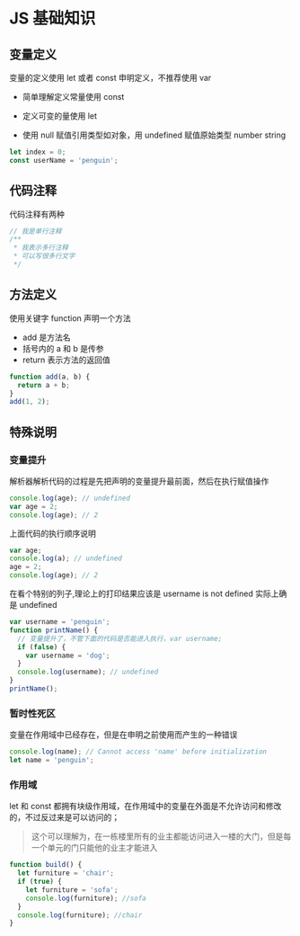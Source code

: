 # JS 基础知识

## 变量定义

变量的定义使用 let 或者 const 申明定义，不推荐使用 var

- 简单理解定义常量使用 const

- 定义可变的量使用 let

- 使用 null 赋值引用类型如对象，用 undefined 赋值原始类型 number string

```js
let index = 0;
const userName = 'penguin';
```

## 代码注释

代码注释有两种

```js
// 我是单行注释
/**
 * 我表示多行注释
 * 可以写很多行文字
 */
```

## 方法定义

使用关键字 function 声明一个方法

- add 是方法名
- 括号内的 a 和 b 是传参
- return 表示方法的返回值

```js
function add(a, b) {
  return a + b;
}
add(1, 2);
```

## 特殊说明

### 变量提升

解析器解析代码的过程是先把声明的变量提升最前面，然后在执行赋值操作

```js
console.log(age); // undefined
var age = 2;
console.log(age); // 2
```

上面代码的执行顺序说明

```js
var age;
console.log(a); // undefined
age = 2;
console.log(age); // 2
```

在看个特别的列子,理论上的打印结果应该是 username is not defined 实际上确是 undefined

```js
var username = 'penguin';
function printName() {
  // 变量提升了，不管下面的代码是否能进入执行，var username;
  if (false) {
    var username = 'dog';
  }
  console.log(username); // undefined
}
printName();
```

### 暂时性死区

变量在作用域中已经存在，但是在申明之前使用而产生的一种错误

```js
console.log(name); // Cannot access 'name' before initialization
let name = 'penguin';
```

### 作用域

let 和 const 都拥有块级作用域，在作用域中的变量在外面是不允许访问和修改的，不过反过来是可以访问的；

> 这个可以理解为，在一栋楼里所有的业主都能访问进入一楼的大门，但是每一个单元的门只能他的业主才能进入

```js
function build() {
  let furniture = 'chair';
  if (true) {
    let furniture = 'sofa';
    console.log(furniture); //sofa
  }
  console.log(furniture); //chair
}
```

